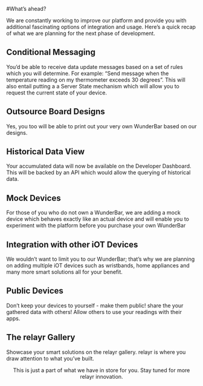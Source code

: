 #What’s ahead?

We are constantly working to improve our platform and provide you with additional fascinating options of integration and usage. Here’s a quick recap of what we are planning for the next phase of development.

<div class="category">
<h2>Conditional Messaging</h2>
<p>
You’d be able to receive data update messages based on a set of rules which you will determine. For example: “Send message when the temperature reading on my thermometer exceeds 30 degrees”. This will also entail putting a a Server State mechanism which will allow you to request the current state of your device.</p>
</div>

<div class="category">
<h2>Outsource Board Designs</h2>
<p>Yes, you too will be able to print out your very own WunderBar based on our designs.</p>
</div>

<div class="category">
<h2>Historical Data View</h2> 
<p>Your accumulated data will now be available on the Developer Dashboard. This will be backed by an API which would allow the querying of historical data.</p>
</div>

<div class="category">
<h2>Mock Devices</h2>
<p>For those of you who do not own a WunderBar, we are adding a mock device which behaves exactly like an actual device and will enable you to experiment with the platform before you purchase your own WunderBar</p>
</div>


<div class="category">
<h2>Integration with other iOT Devices</h2>
<p>We wouldn’t want to limit you to our WunderBar; that’s why we are planning on adding multiple iOT devices such as wristbands, home appliances and many more smart solutions all for your benefit.</p>
</div>

<div class="category">
<h2>Public Devices</h2>
<p>Don’t keep your devices to yourself - make them public! share the your gathered data with others! Allow others to use your readings with their apps.</p>
</div>

<div class="category">
<h2>The relayr Gallery</h2>
<p>Showcase your smart solutions on the relayr gallery. relayr is where you draw attention to what you’ve built.</p>
</div>


<p style="text-align:center;width:100%">This is just a part of what we have in store for you. Stay tuned for more relayr innovation.</p> 
